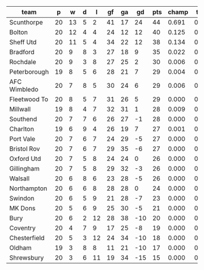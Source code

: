 |     team     | p  | w  | d | l  | gf | ga | gd  | pts | champ | top2  | top3  | top4  |  5-7  | bot4  | bot3  | bot2  |
|--------------|----|----|---|----|----|----|-----|-----|-------|-------|-------|-------|-------|-------|-------|-------|
| Scunthorpe   | 20 | 13 | 5 |  2 | 41 | 17 |  24 |  44 | 0.691 | 0.880 | 0.955 | 0.981 | 0.017 | 0.000 | 0.000 | 0.000|
| Bolton       | 20 | 12 | 4 |  4 | 24 | 12 |  12 |  40 | 0.125 | 0.396 | 0.637 | 0.778 | 0.170 | 0.000 | 0.000 | 0.000|
| Sheff Utd    | 20 | 11 | 5 |  4 | 34 | 22 |  12 |  38 | 0.134 | 0.444 | 0.663 | 0.793 | 0.158 | 0.000 | 0.000 | 0.000|
| Bradford     | 20 |  9 | 8 |  3 | 27 | 18 |   9 |  35 | 0.022 | 0.094 | 0.216 | 0.364 | 0.338 | 0.000 | 0.000 | 0.000|
| Rochdale     | 20 |  9 | 3 |  8 | 27 | 25 |   2 |  30 | 0.006 | 0.034 | 0.095 | 0.182 | 0.312 | 0.003 | 0.001 | 0.000|
| Peterborough | 19 |  8 | 5 |  6 | 28 | 21 |   7 |  29 | 0.004 | 0.032 | 0.088 | 0.177 | 0.310 | 0.004 | 0.001 | 0.001|
| AFC Wimbledo | 20 |  7 | 8 |  5 | 30 | 24 |   6 |  29 | 0.006 | 0.040 | 0.106 | 0.207 | 0.323 | 0.003 | 0.001 | 0.000|
| Fleetwood To | 20 |  8 | 5 |  7 | 31 | 26 |   5 |  29 | 0.000 | 0.009 | 0.029 | 0.066 | 0.197 | 0.015 | 0.006 | 0.002|
| Millwall     | 19 |  8 | 4 |  7 | 32 | 31 |   1 |  28 | 0.009 | 0.049 | 0.124 | 0.230 | 0.323 | 0.002 | 0.001 | 0.000|
| Southend     | 20 |  7 | 7 |  6 | 26 | 27 |  -1 |  28 | 0.000 | 0.001 | 0.007 | 0.018 | 0.094 | 0.061 | 0.028 | 0.010|
| Charlton     | 19 |  6 | 9 |  4 | 26 | 19 |   7 |  27 | 0.001 | 0.012 | 0.039 | 0.091 | 0.222 | 0.010 | 0.004 | 0.001|
| Port Vale    | 20 |  7 | 6 |  7 | 24 | 29 |  -5 |  27 | 0.000 | 0.001 | 0.004 | 0.012 | 0.068 | 0.073 | 0.038 | 0.014|
| Bristol Rov  | 20 |  7 | 6 |  7 | 29 | 35 |  -6 |  27 | 0.000 | 0.003 | 0.009 | 0.025 | 0.105 | 0.050 | 0.028 | 0.011|
| Oxford Utd   | 20 |  7 | 5 |  8 | 24 | 24 |   0 |  26 | 0.000 | 0.003 | 0.011 | 0.028 | 0.107 | 0.044 | 0.024 | 0.009|
| Gillingham   | 20 |  7 | 5 |  8 | 29 | 32 |  -3 |  26 | 0.000 | 0.002 | 0.008 | 0.021 | 0.089 | 0.057 | 0.030 | 0.012|
| Walsall      | 20 |  6 | 8 |  6 | 23 | 28 |  -5 |  26 | 0.000 | 0.001 | 0.005 | 0.012 | 0.062 | 0.084 | 0.044 | 0.021|
| Northampton  | 20 |  6 | 6 |  8 | 28 | 28 |   0 |  24 | 0.000 | 0.001 | 0.005 | 0.013 | 0.065 | 0.087 | 0.047 | 0.022|
| Swindon      | 20 |  6 | 5 |  9 | 21 | 28 |  -7 |  23 | 0.000 | 0.000 | 0.000 | 0.001 | 0.010 | 0.301 | 0.198 | 0.107|
| MK Dons      | 20 |  5 | 6 |  9 | 25 | 30 |  -5 |  21 | 0.000 | 0.000 | 0.001 | 0.002 | 0.017 | 0.246 | 0.157 | 0.082|
| Bury         | 20 |  6 | 2 | 12 | 28 | 38 | -10 |  20 | 0.000 | 0.000 | 0.000 | 0.000 | 0.007 | 0.424 | 0.305 | 0.184|
| Coventry     | 20 |  4 | 7 |  9 | 17 | 25 |  -8 |  19 | 0.000 | 0.000 | 0.000 | 0.000 | 0.005 | 0.440 | 0.321 | 0.191|
| Chesterfield | 20 |  5 | 3 | 12 | 24 | 34 | -10 |  18 | 0.000 | 0.000 | 0.000 | 0.000 | 0.001 | 0.714 | 0.594 | 0.435|
| Oldham       | 19 |  3 | 8 |  8 | 11 | 21 | -10 |  17 | 0.000 | 0.000 | 0.000 | 0.000 | 0.002 | 0.538 | 0.413 | 0.264|
| Shrewsbury   | 20 |  3 | 6 | 11 | 19 | 34 | -15 |  15 | 0.000 | 0.000 | 0.000 | 0.000 | 0.000 | 0.844 | 0.760 | 0.632|
